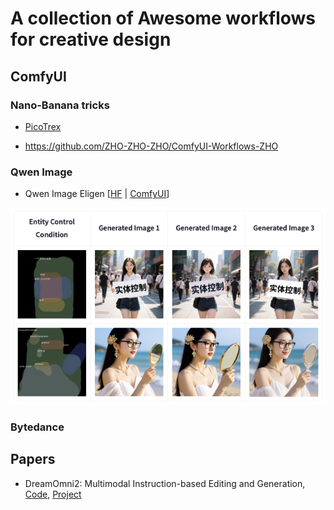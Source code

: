 # A collection of Awesome workflows for creative design

## ComfyUI

### Nano-Banana tricks
- [PicoTrex](https://github.com/PicoTrex/Awesome-Nano-Banana-images?tab=readme-ov-file)

- https://github.com/ZHO-ZHO-ZHO/ComfyUI-Workflows-ZHO

### Qwen Image
- Qwen Image Eligen [[HF](https://huggingface.co/DiffSynth-Studio/Qwen-Image-EliGen-V2) | [ComfyUI](https://github.com/AIFSH/QwenImage-Diffsynth/tree/main?tab=readme-ov-file)]

![eligen_example_1_0](./assets/images/qwen_eligen.png)

### Bytedance

## Papers
- DreamOmni2: Multimodal Instruction-based Editing and Generation, [Code](https://github.com/dvlab-research/DreamOmni2), [Project](https://pbihao.github.io/projects/DreamOmni2/index.html)



